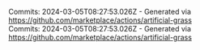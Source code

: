 Commits: 2024-03-05T08:27:53.026Z - Generated via https://github.com/marketplace/actions/artificial-grass
<br>
Commits: 2024-03-05T08:27:53.026Z - Generated via https://github.com/marketplace/actions/artificial-grass
<br>
